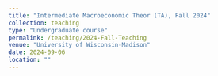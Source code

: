 ```yaml
---
title: "Intermediate Macroeconomic Theor (TA), Fall 2024"
collection: teaching
type: "Undergraduate course"
permalink: /teaching/2024-Fall-Teaching
venue: "University of Wisconsin-Madison"
date: 2024-09-06
location: ""
---
```

